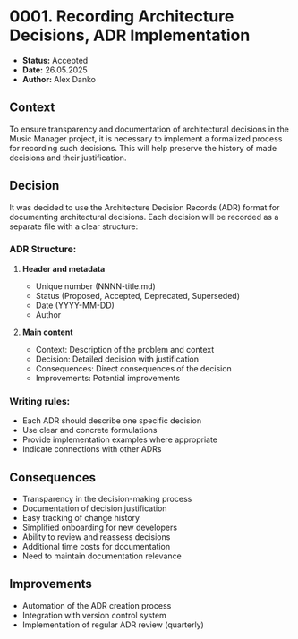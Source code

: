 # 0001. Recording Architecture Decisions, ADR Implementation

- **Status:** Accepted
- **Date:** 26.05.2025
- **Author:** Alex Danko

## Context

To ensure transparency and documentation of architectural decisions in the Music Manager project, it is necessary to implement a formalized process for recording such decisions. This will help preserve the history of made decisions and their justification.

## Decision

It was decided to use the Architecture Decision Records (ADR) format for documenting architectural decisions. Each decision will be recorded as a separate file with a clear structure:

### ADR Structure:
1. **Header and metadata**
   - Unique number (NNNN-title.md)
   - Status (Proposed, Accepted, Deprecated, Superseded)
   - Date (YYYY-MM-DD)
   - Author

2. **Main content**
   - Context: Description of the problem and context
   - Decision: Detailed decision with justification
   - Consequences: Direct consequences of the decision
   - Improvements: Potential improvements

### Writing rules:
- Each ADR should describe one specific decision
- Use clear and concrete formulations
- Provide implementation examples where appropriate
- Indicate connections with other ADRs

## Consequences
- Transparency in the decision-making process
- Documentation of decision justification
- Easy tracking of change history
- Simplified onboarding for new developers
- Ability to review and reassess decisions
- Additional time costs for documentation
- Need to maintain documentation relevance

## Improvements
- Automation of the ADR creation process
- Integration with version control system
- Implementation of regular ADR review (quarterly) 